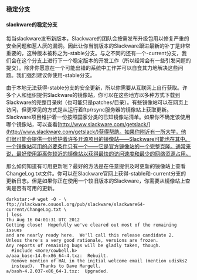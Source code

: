 ### 稳定分支

#### slackware的稳定分支

每当slackware发布新版本，Slackware的团队会按需发布升级包用以修复严重的安全问题和惹人厌的漏洞。因此让你当前版本的Slackware跟进最新的补丁是非常重要的，这种版本被称之为-stable分支。与之不同的还有一个-current分支，我们会在这个分支上进行下一个稳定版本的开发工作（所以经常会有一些引发问题的提交）。除非你愿意在一个可能出错的系统中工作并可以自食其力地解决这些问题。我们强烈建议你使用-stable分支。

由于本地无法获得-stable分支的安全更新，所以你需要从互联网上自行获取。许多个人和组织提供Slackware的镜像站，你可以在这些地方以多种方式下载到Slackware的完整目录树（也可能只是patches/目录）。有些镜像站可以在网页上访问，但更常见的方式是从运行着ftp/rsync服务器的镜像站上获取更新。Slackware项目维护着一份按照国家分类的已知镜像站清单。如果你不确定该使用哪个镜像站，可以查看[http://www.slackware.com/getslack/](http://www.slackware.com/getslack/)获得帮助。如果你附近有一所大学，他们很可能会提供一份维护着许多开源项目的镜像站——Slackware可能也在其中。一个镜像站可用的必要条件只有一个——它是官方镜像站的一个完整克隆。通常来说，最好使用距离你较近的镜像站以获得最快的访问速度和最少的网络资源占用。

那么如何知道有可用更新呢？最好的方法是在任意提供及时更新的镜像站上查看ChangeLog.txt文件。你可以在Slackware官网上获得-stable和-current分支的更新日志。但是如果你正在使用一个较旧版本的Slackware，你需要从镜像站上查询是否有可用的更新。

```
darkstar:~# wget -O - \
ftp://slackware.osuosl.org/pub/slackware/slackware64-current/ChangeLog.txt \
| less
Thu Aug 16 04:01:31 UTC 2012
Getting close!  Hopefully we've cleared out most of the remaining issues
and are nearly ready here.  We'll call this release candidate 2.
Unless there's a very good rationale, versions are frozen.
Any reports of remaining bugs will be gladly taken, though.
  #include <more/cowbell.h>
a/aaa_base-14.0-x86_64-4.txz:  Rebuilt.
  Remove mention of HAL in the initial welcome email (mention udisks2
  instead).  Thanks to Dave Margell.
a/bash-4.2.037-x86_64-1.txz:  Upgraded.
```

